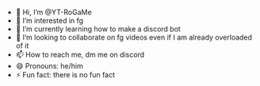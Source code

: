 - 👋 Hi, I’m @YT-RoGaMe
- 👀 I’m interested in fg
- 🌱 I’m currently learning how to make a discord bot
- 💞️ I’m looking to collaborate on fg videos even if I am already overloaded of it
- 📫 How to reach me, dm me on discord
- 😄 Pronouns: he/him
- ⚡ Fun fact: there is no fun fact

<!---
YT-RoGaMe/YT-RoGaMe is a ✨ special ✨ repository because its `README.md` (this file) appears on your GitHub profile.
You can click the Preview link to take a look at your changes.
--->
